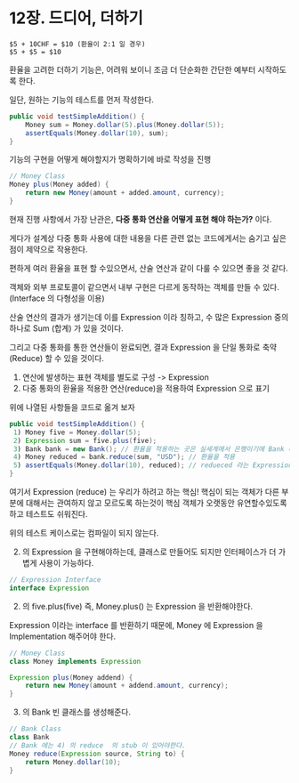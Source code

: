 # 12장. 드디어, 더하기

```
$5 + 10CHF = $10 (환율이 2:1 일 경우)
$5 + $5 = $10
```

환율을 고려한 더하기 기능은, 어려워 보이니 조금 더 단순화한 간단한 예부터 시작하도록 한다.



일단, 원하는 기능의 테스트를 먼저 작성한다.

```java
public void testSimpleAddition() {
	Money sum = Money.dollar(5).plus(Money.dollar(5));
	assertEquals(Money.dollar(10), sum);
}
```



기능의 구현을 어떻게 해야할지가 명확하기에 바로 작성을 진행

```java
// Money Class
Money plus(Money added) {
	return new Money(amount + added.amount, currency);
}
```



현재 진행 사항에서 가장 난관은, **다중 통화 연산을 어떻게 표현 해야 하는가?**  이다.

게다가 설계상 다중 통화 사용에 대한 내용을 다른 관련 없는 코드에게서는 숨기고 싶은 점이 제약으로 작용한다.

편하게 여러 환율을 표현 할 수있으면서, 산술 연산과 같이 다룰 수 있으면 좋을 것 같다.



객체와 외부 프로토콜이 같으면서 내부 구현은 다르게 동작하는 객체를 만들 수 있다. (Interface 의 다형성을 이용)

산술 연산의 결과가 생기는데 이를 Expression 이라 칭하고, 수 많은 Expression 중의 하나로 Sum (합계) 가 있을 것이다.

그리고 다중 통화를 통한 연산들이 완료되면, 결과 Expression 을 단일 통화로 축약(Reduce) 할 수 있을 것이다.



1. 연산에 발생하는 표현 객체를 별도로 구성 -> Expression
2. 다중 통화의 환율을 적용한 연산(reduce)을 적용하여 Expression 으로 표기



위에 나열된 사항들을 코드로 옮겨 보자

```java
public void testSimpleAddition() {
 1) Money five = Money.dollar(5);
 2) Expression sum = five.plus(five);
 3) Bank bank = new Bank(); // 환율을 적용하는 곳은 실세계에서 은행이기에 Bank 라는 객체를 생성
 4) Money reduced = bank.reduce(sum, "USD"); // 환율을 적용
 5) assertEquals(Money.dollar(10), reduced); // redueced 라는 Expression 은 환율을 적용함으로써 얻어진다.
}
```

여기서 Expression (reduce) 는 우리가 하려고 하는 핵심! 
핵심이 되는 객체가 다른 부분에 대해서는 관여하지 않고 모르도록 하는것이 핵심 객체가 오랫동안 유연할수있도록 하고 테스트도 쉬워진다.



위의 테스트 케이스로는 컴파일이 되지 않는다.

2) 의 Expression 을 구현해야하는데, 클래스로 만들어도 되지만 인터페이스가 더 가볍게 사용이 가능하다.

```java
// Expression Interface
interface Expression
```



2) 의 five.plus(five) 즉, Money.plus() 는 Expression 을 반환해야한다.

Expression 이라는 interface 를 반환하기 때문에, Money 에 Expression 을 Implementation 해주어야 한다.

```java
// Money Class
class Money implements Expression

Expression plus(Money addend) {
	return new Money(amount + addend.amount, currency);
}
```



3) 의 Bank 빈 클래스를 생성해준다.

```java
// Bank Class
class Bank
// Bank 에는 4) 의 reduce  의 stub 이 있어야한다.
Money reduce(Expression source, String to) {
	return Money.dollar(10);
}
```





